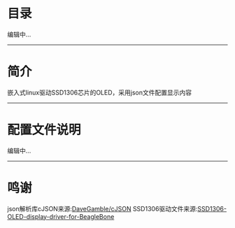 # 目录
编辑中...

---
# 简介
嵌入式linux驱动SSD1306芯片的OLED，采用json文件配置显示内容

---
# 配置文件说明
编辑中...

---
# 鸣谢
json解析库cJSON来源:[DaveGamble/cJSON](https://github.com/DaveGamble/cJSON)
SSD1306驱动文件来源:[SSD1306-OLED-display-driver-for-BeagleBone](https://github.com/deeplyembeddedWP/SSD1306-OLED-display-driver-for-BeagleBone)
